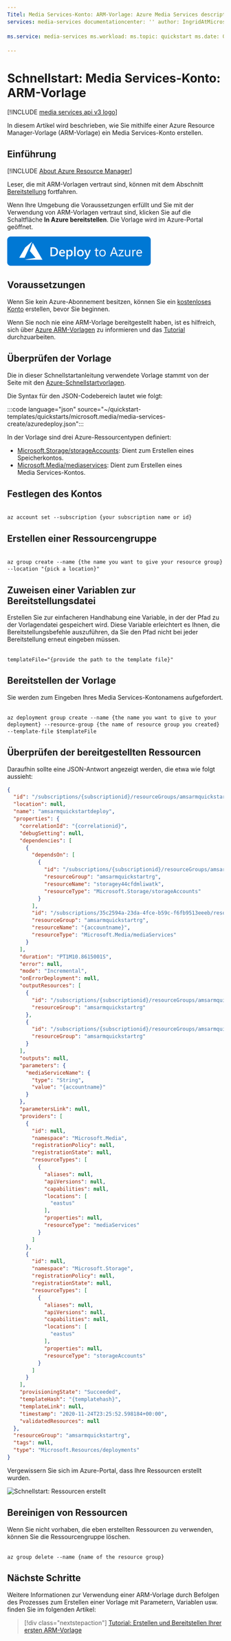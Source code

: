 ```yaml
---
Titel: Media Services-Konto: ARM-Vorlage: Azure Media Services description: In diesem Artikel wird beschrieben, wie Sie mithilfe einer ARM-Vorlage ein Media Services-Konto erstellen.
services: media-services documentationcenter: '' author: IngridAtMicrosoft manager: femila editor: ''

ms.service: media-services ms.workload: ms.topic: quickstart ms.date: 03/23/2021 ms.author: inhenkel ms.custom: subject-armqs

---
```


# <a name="quickstart-media-services-account-arm-template"></a>Schnellstart: Media Services-Konto: ARM-Vorlage

[!INCLUDE [media services api v3 logo](./includes/v3-hr.md)]

In diesem Artikel wird beschrieben, wie Sie mithilfe einer Azure Resource Manager-Vorlage (ARM-Vorlage) ein Media Services-Konto erstellen.

## <a name="introduction"></a>Einführung

[!INCLUDE [About Azure Resource Manager](../../../includes/resource-manager-quickstart-introduction.md)]

Leser, die mit ARM-Vorlagen vertraut sind, können mit dem Abschnitt [Bereitstellung](#deploy-the-template) fortfahren.

Wenn Ihre Umgebung die Voraussetzungen erfüllt und Sie mit der Verwendung von ARM-Vorlagen vertraut sind, klicken Sie auf die Schaltfläche **In Azure bereitstellen**. Die Vorlage wird im Azure-Portal geöffnet.

[![In Azure bereitstellen](../../media/template-deployments/deploy-to-azure.svg)](https://portal.azure.com/#create/Microsoft.Template/uri/https%3A%2F%2Fraw.githubusercontent.com%2FAzure%2Fazure-quickstart-templates%2Fmaster%2Fquickstarts%2Fmicrosoft.media%2Fmedia-services-create%2Fazuredeploy.json)

## <a name="prerequisites"></a>Voraussetzungen

Wenn Sie kein Azure-Abonnement besitzen, können Sie ein [kostenloses Konto](https://azure.microsoft.com/free/?WT.mc_id=A261C142F) erstellen, bevor Sie beginnen.

Wenn Sie noch nie eine ARM-Vorlage bereitgestellt haben, ist es hilfreich, sich über [Azure ARM-Vorlagen](../../azure-resource-manager/templates/index.yml) zu informieren und das [Tutorial](../../azure-resource-manager/templates/template-tutorial-create-first-template.md?tabs=azure-powershell) durchzuarbeiten.

## <a name="review-the-template"></a>Überprüfen der Vorlage

Die in dieser Schnellstartanleitung verwendete Vorlage stammt von der Seite mit den [Azure-Schnellstartvorlagen](https://azure.microsoft.com/resources/templates/101-media-services-create/).

Die Syntax für den JSON-Codebereich lautet wie folgt:

:::code language="json" source="~/quickstart-templates/quickstarts/microsoft.media/media-services-create/azuredeploy.json":::

In der Vorlage sind drei Azure-Ressourcentypen definiert:

- [Microsoft.Storage/storageAccounts](/azure/templates/microsoft.storage/storageaccounts): Dient zum Erstellen eines Speicherkontos.
- [Microsoft.Media/mediaservices](/azure/templates/microsoft.media/mediaservices): Dient zum Erstellen eines Media Services-Kontos.

## <a name="set-the-account"></a>Festlegen des Kontos

```azurecli-interactive

az account set --subscription {your subscription name or id}

```

## <a name="create-a-resource-group"></a>Erstellen einer Ressourcengruppe

```azurecli-interactive

az group create --name {the name you want to give your resource group} --location "{pick a location}"

```

## <a name="assign-a-variable-to-your-deployment-file"></a>Zuweisen einer Variablen zur Bereitstellungsdatei

Erstellen Sie zur einfacheren Handhabung eine Variable, in der der Pfad zu der Vorlagendatei gespeichert wird. Diese Variable erleichtert es Ihnen, die Bereitstellungsbefehle auszuführen, da Sie den Pfad nicht bei jeder Bereitstellung erneut eingeben müssen.

```azurecli-interactive

templateFile="{provide the path to the template file}"

```

## <a name="deploy-the-template"></a>Bereitstellen der Vorlage

Sie werden zum Eingeben Ihres Media Services-Kontonamens aufgefordert.

```azurecli-interactive

az deployment group create --name {the name you want to give to your deployment} --resource-group {the name of resource group you created} --template-file $templateFile

```

## <a name="review-deployed-resources"></a>Überprüfen der bereitgestellten Ressourcen

Daraufhin sollte eine JSON-Antwort angezeigt werden, die etwa wie folgt aussieht:

```json
{
  "id": "/subscriptions/{subscriptionid}/resourceGroups/amsarmquickstartrg/providers/Microsoft.Resources/deployments/amsarmquickstartdeploy",
  "location": null,
  "name": "amsarmquickstartdeploy",
  "properties": {
    "correlationId": "{correlationid}",
    "debugSetting": null,
    "dependencies": [
      {
        "dependsOn": [
          {
            "id": "/subscriptions/{subscriptionid}/resourceGroups/amsarmquickstartrg/providers/Microsoft.Storage/storageAccounts/storagey44cfdmliwatk",
            "resourceGroup": "amsarmquickstartrg",
            "resourceName": "storagey44cfdmliwatk",
            "resourceType": "Microsoft.Storage/storageAccounts"
          }
        ],
        "id": "/subscriptions/35c2594a-23da-4fce-b59c-f6fb9513eeeb/resourceGroups/amsarmquickstartrg/providers/Microsoft.Media/mediaServices/{accountname}",
        "resourceGroup": "amsarmquickstartrg",
        "resourceName": "{accountname}",
        "resourceType": "Microsoft.Media/mediaServices"
      }
    ],
    "duration": "PT1M10.8615001S",
    "error": null,
    "mode": "Incremental",
    "onErrorDeployment": null,
    "outputResources": [
      {
        "id": "/subscriptions/{subscriptionid}/resourceGroups/amsarmquickstartrg/providers/Microsoft.Media/mediaServices/{accountname}",
        "resourceGroup": "amsarmquickstartrg"
      },
      {
        "id": "/subscriptions/{subscriptionid}/resourceGroups/amsarmquickstartrg/providers/Microsoft.Storage/storageAccounts/storagey44cfdmliwatk",
        "resourceGroup": "amsarmquickstartrg"
      }
    ],
    "outputs": null,
    "parameters": {
      "mediaServiceName": {
        "type": "String",
        "value": "{accountname}"
      }
    },
    "parametersLink": null,
    "providers": [
      {
        "id": null,
        "namespace": "Microsoft.Media",
        "registrationPolicy": null,
        "registrationState": null,
        "resourceTypes": [
          {
            "aliases": null,
            "apiVersions": null,
            "capabilities": null,
            "locations": [
              "eastus"
            ],
            "properties": null,
            "resourceType": "mediaServices"
          }
        ]
      },
      {
        "id": null,
        "namespace": "Microsoft.Storage",
        "registrationPolicy": null,
        "registrationState": null,
        "resourceTypes": [
          {
            "aliases": null,
            "apiVersions": null,
            "capabilities": null,
            "locations": [
              "eastus"
            ],
            "properties": null,
            "resourceType": "storageAccounts"
          }
        ]
      }
    ],
    "provisioningState": "Succeeded",
    "templateHash": "{templatehash}",
    "templateLink": null,
    "timestamp": "2020-11-24T23:25:52.598184+00:00",
    "validatedResources": null
  },
  "resourceGroup": "amsarmquickstartrg",
  "tags": null,
  "type": "Microsoft.Resources/deployments"
}

```

Vergewissern Sie sich im Azure-Portal, dass Ihre Ressourcen erstellt wurden.

![Schnellstart: Ressourcen erstellt](./media/media-services-arm-template-quickstart/quickstart-arm-template-resources.png)

## <a name="clean-up-resources"></a>Bereinigen von Ressourcen

Wenn Sie nicht vorhaben, die eben erstellten Ressourcen zu verwenden, können Sie die Ressourcengruppe löschen.

```azurecli-interactive

az group delete --name {name of the resource group}

```

## <a name="next-steps"></a>Nächste Schritte

Weitere Informationen zur Verwendung einer ARM-Vorlage durch Befolgen des Prozesses zum Erstellen einer Vorlage mit Parametern, Variablen usw. finden Sie im folgenden Artikel:

> [!div class="nextstepaction"]
> [Tutorial: Erstellen und Bereitstellen Ihrer ersten ARM-Vorlage](../../azure-resource-manager/templates/template-tutorial-create-first-template.md)